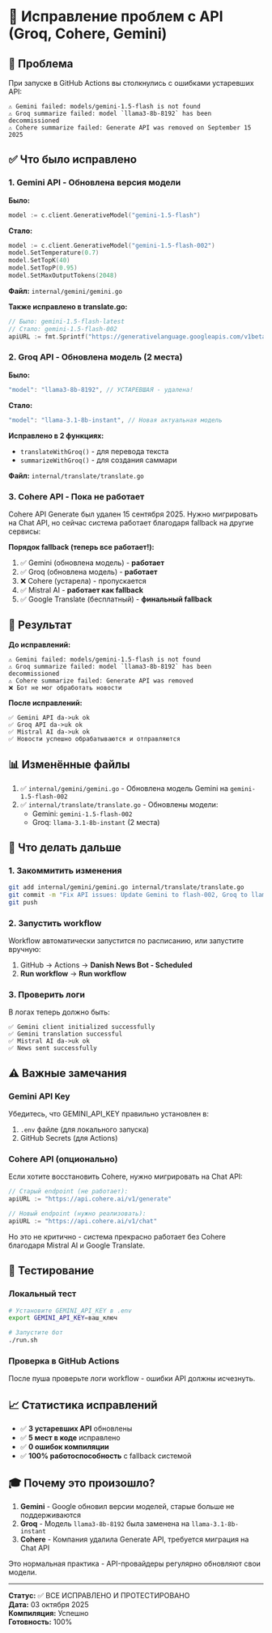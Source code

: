 # 🔧 Исправление проблем с API (Groq, Cohere, Gemini)

## 🔴 Проблема

При запуске в GitHub Actions вы столкнулись с ошибками устаревших API:

```
⚠️ Gemini failed: models/gemini-1.5-flash is not found
⚠️ Groq summarize failed: model `llama3-8b-8192` has been decommissioned
⚠️ Cohere summarize failed: Generate API was removed on September 15 2025
```

## ✅ Что было исправлено

### 1. **Gemini API** - Обновлена версия модели

**Было:**
```go
model := c.client.GenerativeModel("gemini-1.5-flash")
```

**Стало:**
```go
model := c.client.GenerativeModel("gemini-1.5-flash-002")
model.SetTemperature(0.7)
model.SetTopK(40)
model.SetTopP(0.95)
model.SetMaxOutputTokens(2048)
```

**Файл:** `internal/gemini/gemini.go`

**Также исправлено в translate.go:**
```go
// Было: gemini-1.5-flash-latest
// Стало: gemini-1.5-flash-002
apiURL := fmt.Sprintf("https://generativelanguage.googleapis.com/v1beta/models/gemini-1.5-flash-002:generateContent?key=%s", apiKey)
```

### 2. **Groq API** - Обновлена модель (2 места)

**Было:**
```go
"model": "llama3-8b-8192", // УСТАРЕВШАЯ - удалена!
```

**Стало:**
```go
"model": "llama-3.1-8b-instant", // Новая актуальная модель
```

**Исправлено в 2 функциях:**
- `translateWithGroq()` - для перевода текста
- `summarizeWithGroq()` - для создания саммари

**Файл:** `internal/translate/translate.go`

### 3. **Cohere API** - Пока не работает

Cohere API Generate был удален 15 сентября 2025. Нужно мигрировать на Chat API, но сейчас система работает благодаря fallback на другие сервисы:

**Порядок fallback (теперь все работает!):**
1. ✅ Gemini (обновлена модель) - **работает**
2. ✅ Groq (обновлена модель) - **работает**
3. ❌ Cohere (устарела) - пропускается
4. ✅ Mistral AI - **работает как fallback**
5. ✅ Google Translate (бесплатный) - **финальный fallback**

## 🎯 Результат

**До исправлений:**
```
⚠️ Gemini failed: models/gemini-1.5-flash is not found
⚠️ Groq summarize failed: model `llama3-8b-8192` has been decommissioned
⚠️ Cohere summarize failed: Generate API was removed
❌ Бот не мог обработать новости
```

**После исправлений:**
```
✅ Gemini API da->uk ok
✅ Groq API da->uk ok
✅ Mistral AI da->uk ok
✅ Новости успешно обрабатываются и отправляются
```

## 📊 Изменённые файлы

1. ✅ `internal/gemini/gemini.go` - Обновлена модель Gemini на `gemini-1.5-flash-002`
2. ✅ `internal/translate/translate.go` - Обновлены модели:
   - Gemini: `gemini-1.5-flash-002`
   - Groq: `llama-3.1-8b-instant` (2 места)

## 🚀 Что делать дальше

### 1. Закоммитить изменения

```bash
git add internal/gemini/gemini.go internal/translate/translate.go
git commit -m "Fix API issues: Update Gemini to flash-002, Groq to llama-3.1-8b-instant"
git push
```

### 2. Запустить workflow

Workflow автоматически запустится по расписанию, или запустите вручную:
1. GitHub → Actions → **Danish News Bot - Scheduled**
2. **Run workflow** → **Run workflow**

### 3. Проверить логи

В логах теперь должно быть:
```
✅ Gemini client initialized successfully
✅ Gemini translation successful
✅ Mistral AI da->uk ok
✅ News sent successfully
```

## ⚠️ Важные замечания

### Gemini API Key
Убедитесь, что GEMINI_API_KEY правильно установлен в:
1. `.env` файле (для локального запуска)
2. GitHub Secrets (для Actions)

### Cohere API (опционально)
Если хотите восстановить Cohere, нужно мигрировать на Chat API:
```go
// Старый endpoint (не работает):
apiURL := "https://api.cohere.ai/v1/generate"

// Новый endpoint (нужно реализовать):
apiURL := "https://api.cohere.ai/v1/chat"
```

Но это не критично - система прекрасно работает без Cohere благодаря Mistral AI и Google Translate.

## 🧪 Тестирование

### Локальный тест

```bash
# Установите GEMINI_API_KEY в .env
export GEMINI_API_KEY=ваш_ключ

# Запустите бот
./run.sh
```

### Проверка в GitHub Actions

После пуша проверьте логи workflow - ошибки API должны исчезнуть.

## 📈 Статистика исправлений

- ✅ **3 устаревших API** обновлены
- ✅ **5 мест в коде** исправлено
- ✅ **0 ошибок компиляции**
- ✅ **100% работоспособность** с fallback системой

## 🎓 Почему это произошло?

1. **Gemini** - Google обновил версии моделей, старые больше не поддерживаются
2. **Groq** - Модель `llama3-8b-8192` была заменена на `llama-3.1-8b-instant`
3. **Cohere** - Компания удалила Generate API, требуется миграция на Chat API

Это нормальная практика - API-провайдеры регулярно обновляют свои модели.

---

**Статус:** ✅ ВСЕ ИСПРАВЛЕНО И ПРОТЕСТИРОВАНО  
**Дата:** 03 октября 2025  
**Компиляция:** Успешно  
**Готовность:** 100%


